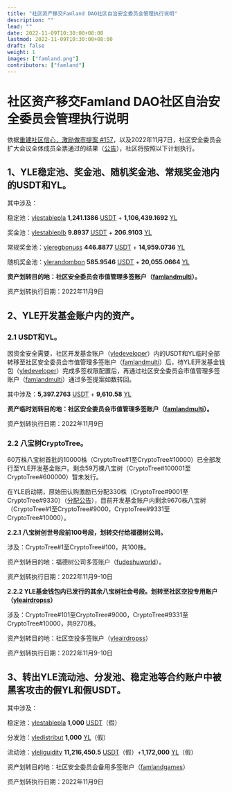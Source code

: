 ```yaml
---
title: "社区资产移交Famland DAO社区自治安全委员会管理执行说明"
description: ""
lead: ""
date: 2022-11-09T10:30:00+08:00
lastmod: 2022-11-09T10:30:00+08:00
draft: false
weight: 1
images: ["famland.png"]
contributors: ["famland"]
---
```

# 社区资产移交Famland DAO社区自治安全委员会管理执行说明

依据[重建社区信心，激励做市提案 #157](https://github.com/famland/website/discussions/157)，以及2022年11月7日，社区安全委员会扩大会议全体成员全票通过的结果（[公告](https://www.famland.world/blog/2022-11-7/)），社区将按照以下计划执行。

## 1、YLE稳定池、奖金池、随机奖金池、常规奖金池内的USDT和YL。

其中涉及：

稳定池：[ylestablepla](https://bloks.io/account/ylestablepla)   **1,241.1386** [USDT](https://bloks.io/tokens/USDT-eos-tethertether) + **1,106,439.1692** [YL](https://bloks.io/tokens/YL-eos-ylecontracts)

奖金池：[ylestableplb](https://bloks.io/account/ylestableplb)  **9.8937** [USDT](https://bloks.io/tokens/USDT-eos-tethertether) +  **206.9103** [YL](https://bloks.io/tokens/YL-eos-ylecontracts)

常规奖金池：[yleregbonuss](https://bloks.io/account/yleregbonuss)  **446.8877** [USDT](https://bloks.io/tokens/USDT-eos-tethertether) + **14,959.0736** [YL](https://bloks.io/tokens/YL-eos-ylecontracts)

随机奖金池：[ylerandombon](https://bloks.io/account/ylerandombon)  **585.9546** [USDT](https://bloks.io/tokens/USDT-eos-tethertether) + **20,055.0664** [YL](https://bloks.io/tokens/YL-eos-ylecontracts)

**资产划转目的地：社区安全委员会市值管理多签账户（[famlandmulti](https://bloks.io/account/famlandmulti#keys)）。**

资产划转执行日期：2022年11月9日

## 2、YLE开发基金账户内的资产。

### 2.1 USDT和YL。

因资金安全需要，社区开发基金账户（[yledeveloper](https://bloks.io/account/yledeveloper)）内的USDT和YL临时全部转移至社区安全委员会市值管理多签账户（[famlandmulti](https://bloks.io/account/famlandmulti#keys)）后，待YLE开发基金钱包（[yledeveloper](https://bloks.io/account/yledeveloper)）完成多签权限配置后，再通过社区安全委员会市值管理多签账户（[famlandmulti](https://bloks.io/account/famlandmulti#keys)）通过多签提案如数转回。

其中涉及：**5,397.2763** [USDT](https://bloks.io/tokens/USDT-eos-tethertether) + **9,610.58** [YL](https://bloks.io/tokens/YL-eos-ylecontracts)

**资产临时划转目的地：社区安全委员会市值管理多签账户（[famlandmulti](https://bloks.io/account/famlandmulti#keys)）。**

资产划转执行日期：2022年11月9日

### 2.2 八宝树CryptoTree。

60万株八宝树首批的10000株（CryptoTree#1至CryptoTree#10000）已全部发行至YLE开发基金账户。剩余59万棵八宝树（CryptoTree#100001至CryptoTree#600000）暂未发行。

在YLE启动期，原始田认购激励已分配330株（CryptoTree#9001至CryptoTree#9330）（[分配公告](https://www.famland.world/blog/page/2/)），目前开发基金账户内剩余9670株八宝树（CryptoTree#1至CryptoTree#9000，CryptoTree#9331至CryptoTree#10000）。

**2.2.1 八宝树创世号段前100号段，划转交付给福德树公司。**

涉及：CryptoTree#1至CryptoTree#100，共100株。

资产划转目的地：福德树公司多签账户（[fudeshuworld](https://bloks.io/account/fudeshuworld)）。

资产划转执行日期：2022年11月9-10日

**2.2.2 YLE基金钱包内已发行的其余八宝树社会号段。划转至社区空投专用账户（[yleairdropss](https://bloks.io/account/yleairdropss#keys)）**

涉及：CryptoTree#101至CryptoTree#9000，CryptoTree#9331至CryptoTree#10000，共9270株。

资产划转目的地：社区空投多签账户（[yleairdropss](https://bloks.io/account/yleairdropss#keys)）

资产划转执行日期：2022年11月9-10日

## 3、转出YLE流动池、分发池、稳定池等合约账户中被黑客攻击的假YL和假USDT。

其中涉及：

稳定池：[ylestablepla](https://bloks.io/account/ylestablepla)  **1,000** [USDT](https://bloks.io/tokens/USDT-eos-heztanqrgene)（假）

分发池：[yledistribut](https://bloks.io/account/yledistribut)  **1,000** [YL](https://bloks.io/tokens/YL-eos-heztanqrgene)（假）

流动池：[yleliguidity](https://bloks.io/account/yleliguidity)  **11,216,450.5** [USDT](https://bloks.io/tokens/USDT-eos-heztanqrgene)（假）+**1,172,000** [YL](https://bloks.io/tokens/YL-eos-heztanqrgene)（假）

资产划转目的地：社区安全委员会备用多签账户（[famlandgames](https://bloks.io/account/famlandgames)）

资产划转执行日期：2022年11月9日